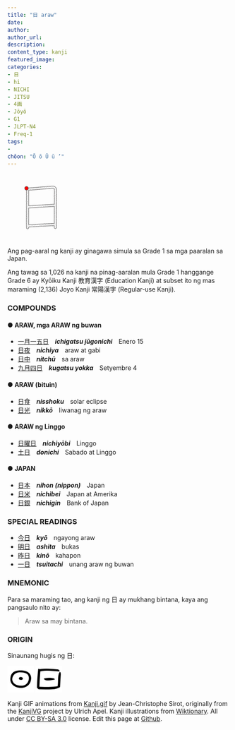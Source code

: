 ```yaml
---
title: "日 araw"
date: 
author: 
author_url:
description: 
content_type: kanji
featured_image: 
categories:
- 日
- hi
- NICHI
- JITSU
- 4画
- Jōyō
- G1
- JLPT-N4
- Freq-1
tags:
- 
chōon: "Ō ō Ū ū ’"
---
```

<img class="kanji-g1" alt="日 kanji" src="日.gif" width="150px" height="150px">

Ang pag-aaral ng kanji ay ginagawa simula sa Grade 1 sa mga paaralan sa Japan.

Ang tawag sa 1,026 na kanji na pinag-aaralan mula Grade 1 hanggange Grade 6 ay Kyōiku Kanji 教育漢字 (Education Kanji) at subset ito ng mas maraming (2,136) Joyo Kanji 常陽漢字 (Regular-use Kanji).

### COMPOUNDS

#### ● **ARAW**, mga **ARAW** ng buwan
  - [一](https://timog.org/kanji/一)[月](https://timog.org/kanji/月)[一](https://timog.org/kanji/一)[五](https://timog.org/kanji/五)[日](https://timog.org/kanji/日)　***ichigatsu jūgonichi***　Enero 15
  - [日](https://timog.org/kanji/日)[夜](https://timog.org/kanji/夜)　***nichiya***　araw at gabi
  - [日](https://timog.org/kanji/日)[中](https://timog.org/kanji/中)　***nitchū***　sa araw
  - [九](https://timog.org/kanji/九)[月](https://timog.org/kanji/月)[四](https://timog.org/kanji/四)[日](https://timog.org/kanji/日)　***kugatsu yokka***　Setyembre 4

#### ● **ARAW** (bituin)
  - [日](https://timog.org/kanji/日)[食](https://timog.org/kanji/食)　***nisshoku***　solar eclipse
  - [日](https://timog.org/kanji/日)[光](https://timog.org/kanji/光)　***nikkō***　liwanag ng araw

#### ● **ARAW** ng Linggo
  - [日](https://timog.org/kanji/日)[曜](https://timog.org/kanji/曜)[日](https://timog.org/kanji/日)　***nichiyōbi***　Linggo
  - [土](https://timog.org/kanji/土)[日](https://timog.org/kanji/日)　***donichi***　Sabado at Linggo

#### ● **JAPAN**
  - [日](https://timog.org/kanji/日)[本](https://timog.org/kanji/本)　***nihon (nippon)***　Japan
  - [日](https://timog.org/kanji/日)[米](https://timog.org/kanji/米)　***nichibei***　Japan at Amerika
  - [日](https://timog.org/kanji/日)[銀](https://timog.org/kanji/銀)　***nichigin***　Bank of Japan
  
### SPECIAL READINGS
  - [今](https://timog.org/kanji/今)[日](https://timog.org/kanji/日)　***kyō***　ngayong araw
  - [明](https://timog.org/kanji/明)[日](https://timog.org/kanji/日)　***ashita***　bukas
  - [昨](https://timog.org/kanji/昨)[日](https://timog.org/kanji/日)　***kinō***　kahapon
  - [一](https://timog.org/kanji/一)[日](https://timog.org/kanji/日)　***tsuitachi***　unang araw ng buwan
  
### MNEMONIC

Para sa maraming tao, ang kanji ng 日 ay mukhang bintana, kaya ang pangsaulo nito ay:

>Araw sa may bintana.

### ORIGIN

Sinaunang hugis ng 日:

<img src="60px-日-bronze.svg.png">
<img src="60px-日-oracle.svg.png">


<span class="kanji-footer">Kanji GIF animations from [Kanji.gif](https://github.com/jcsirot/kanji.gif) by Jean-Christophe Sirot, originally from the [KanjiVG](https://kanjivg.tagaini.net/) project by Ulrich Apel. Kanji illustrations from [Wiktionary](https://en.wiktionary.org/wiki/%E6%97%A5). All under [CC BY-SA 3.0](https://creativecommons.org/licenses/by-sa/3.0/) license. Edit this page at [Github](https://github.com/tim0g/tim/blob/main/content/kanji/character/日/index.md).</span>